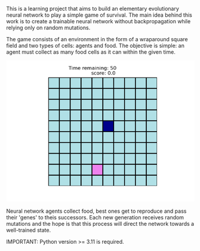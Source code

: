 This is a learning project that aims to build an elementary evolutionary neural network to play a simple game of survival. The main idea behind this work is to create a trainable neural network without backpropagation while relying only on random mutations.

The game consists of an environment in the form of a wraparound square field and two types of cells: agents and food. The objective is simple: an agent must collect as many food cells as it can within the given time. 

![game_state](https://raw.githubusercontent.com/iliatarasov/simple-evolutionary-neural-network-with-numpy/main/data/agents/step%200.png)

Neural network agents collect food, best ones get to reproduce and pass their 'genes' to theis successors. Each new generation receives random mutations and the hope is that this process will direct the network towards a well-trained state.

IMPORTANT: Python version >= 3.11 is required.